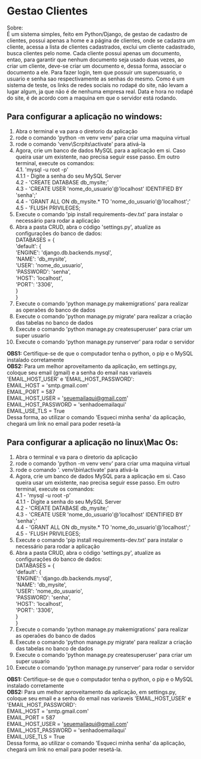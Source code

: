 # Gestao Clientes
Sobre:  
É um sistema simples, feito em Python/Django, de gestao de cadastro de clientes, possui apenas a home e a página de clientes, onde se cadastra um cliente, 
acessa a lista de clientes cadastrados, exclui um cliente cadastrado, busca clientes pelo nome. 
Cada cliente possui apenas um documento, entao, para garantir que nenhum documento seja usado duas vezes, ao criar um cliente, 
deve-se criar um documento e, dessa forma, associar o documento a ele. 
Para fazer login, tem que possuir um superusuario, o usuario e senha sao respectivamente as senhas do mesmo. 
Como é um sistema de teste, os links de redes sociais no rodapé do site, não levam a lugar algum, ja que não é de nenhuma empresa real. 
Data e hora no rodapé do site, é de acordo com a maquina em que o servidor está rodando. 
     
## Para configurar a aplicação no windows:   
1. Abra o terminal e va para o diretorio da aplicação   
2. rode o comando 'python -m venv venv' para criar uma maquina virtual   
3. rode o comando 'venv\Scrpits\activate' para ativá-la   
4. Agora, crie um banco de dados MySQL para a aplicação em si. Caso queira usar um existente, nao precisa seguir esse passo. Em outro  terminal, 
execute os comandos:   
4.1. 'mysql -u root -p'   
4.1.1 - Digite a senha do seu MySQL Server   
4.2 - 'CREATE DATABASE db_mysite;'   
4.3 - 'CREATE USER 'nome_do_usuario'@'localhost' IDENTIFIED BY 'senha';'   
4.4 - 'GRANT ALL ON db_mysite.* TO 'nome_do_usuario'@'localhost';'   
4.5 - 'FLUSH PRIVILEGES;   
5. Execute o comando 'pip install requirements-dev.txt' para instalar o necessário para rodar a aplicação   
6. Abra a pasta CRUD, abra o código 'settings.py', atualize as configurações do banco de dados:    
DATABASES = {   
    'default': {   
        'ENGINE': 'django.db.backends.mysql',   
        'NAME': 'db_mysite',   
        'USER': 'nome_do_usuario',   
        'PASSWORD': 'senha',   
        'HOST': 'localhost',   
        'PORT': '3306',   
    }   
}   
7. Execute o comando 'python manage.py makemigrations' para realizar as operaões do banco de dados   
8. Execute o comando 'python manage.py migrate' para realizar a criação das tabelas no banco de dados   
9. Execute o comando 'python manage.py createsuperuser' para criar um super usuario   
10. Execute o comando 'python manage.py runserver' para rodar o servidor   

**OBS1:** Certifique-se de que o computador tenha o python, o pip e o MySQL instalado corretamente   
**OBS2:** Para um melhor aproveitamento da aplicação, em settings.py, coloque seu email (gmail) e a senha do email nas variaveis  'EMAIL_HOST_USER' e 'EMAIL_HOST_PASSWORD':   
EMAIL_HOST = 'smtp.gmail.com'   
EMAIL_PORT = 587   
EMAIL_HOST_USER = 'seuemailaqui@gmail.com'   
EMAIL_HOST_PASSWORD = 'senhadoemailaqui'   
EMAIL_USE_TLS = True   
Dessa forma, ao utilizar o comando 'Esqueci minha senha' da aplicação, chegará um link no email para poder resetá-la   

## Para configurar a aplicação no linux\Mac Os:   
1. Abra o terminal e va para o diretorio da aplicação   
2. rode o comando 'python -m venv venv' para criar uma maquina virtual   
3. rode o comando '. venv\bin\activate' para ativá-la   
4. Agora, crie um banco de dados MySQL para a aplicação em si. Caso queira usar um existente, nao precisa seguir esse passo. Em outro  terminal, 
execute os comandos:   
4.1 - 'mysql -u root -p'   
4.1.1 - Digite a senha do seu MySQL Server   
4.2 - 'CREATE DATABASE db_mysite;'     
4.3 - 'CREATE USER 'nome_do_usuario'@'localhost' IDENTIFIED BY 'senha';'     
4.4 - 'GRANT ALL ON db_mysite.* TO 'nome_do_usuario'@'localhost';'   
4.5 - 'FLUSH PRIVILEGES;   
5. Execute o comando 'pip install requirements-dev.txt' para instalar o necessário para rodar a aplicação   
6. Abra a pasta CRUD, abra o código 'settings.py', atualize as configurações do banco de dados:   
DATABASES = {   
    'default': {   
        'ENGINE': 'django.db.backends.mysql',   
        'NAME': 'db_mysite',   
        'USER': 'nome_do_usuario',   
        'PASSWORD': 'senha',   
        'HOST': 'localhost',   
        'PORT': '3306',    
    }   
}   
7. Execute o comando 'python manage.py makemigrations' para realizar as operaões do banco de dados   
8. Execute o comando 'python manage.py migrate' para realizar a criação das tabelas no banco de dados   
9. Execute o comando 'python manage.py createsuperuser' para criar um super usuario   
10. Execute o comando 'python manage.py runserver' para rodar o servidor   
  
**OBS1:** Certifique-se de que o computador tenha o python, o pip e o MySQL instalado corretamente   
**OBS2:** Para um melhor aproveitamento da aplicação, em settings.py, coloque seu email e a senha do email nas variaveis 'EMAIL_HOST_USER' e  'EMAIL_HOST_PASSWORD':   
EMAIL_HOST = 'smtp.gmail.com'   
EMAIL_PORT = 587   
EMAIL_HOST_USER = 'seuemailaqui@gmail.com'   
EMAIL_HOST_PASSWORD = 'senhadoemailaqui'   
EMAIL_USE_TLS = True   
Dessa forma, ao utilizar o comando 'Esqueci minha senha' da aplicação, chegará um link no email para poder resetá-la.   
